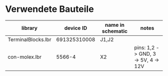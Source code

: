 # Verwendete Bauteile

| library | device ID | name in schematic | notes |
|--|--|--|--|
| TerminalBlocks.lbr | 691325310008 | J1,J2 |  |
| con-molex.lbr | 5566-4 | X2 | pins: 1,2 -> GND, 3 -> 5V, 4 -> 12V |
